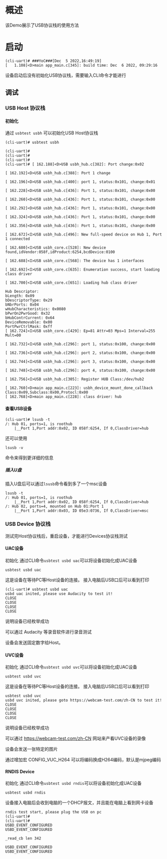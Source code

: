 # 概述
该Demo展示了USB协议栈的使用方法

# 启动

```
(cli-uart)# ###YoC###[Dec  5 2022,16:49:19]
[   1.108]<D>main app_main.c[345]: build time: Dec  6 2022, 09:29:16
```

设备启动后没有初始化USB协议栈，需要输入CLI命令才能进行

## 调试

### USB Host 协议栈

#### 初始化

通过 `usbtest usbh` 可以初始化USB Host协议栈
```
(cli-uart)# usbtest usbh

(cli-uart)# 
(cli-uart)# 
(cli-uart)# 
(cli-uart)# [ 162.188]<D>USB usbh_hub.c[382]: Port change:0x02

[ 162.192]<D>USB usbh_hub.c[388]: Port 1 change

[ 162.196]<D>USB usbh_hub.c[400]: port 1, status:0x101, change:0x01

[ 162.228]<D>USB usbh_hub.c[436]: Port 1, status:0x101, change:0x00

[ 162.260]<D>USB usbh_hub.c[436]: Port 1, status:0x101, change:0x00

[ 162.292]<D>USB usbh_hub.c[436]: Port 1, status:0x101, change:0x00

[ 162.324]<D>USB usbh_hub.c[436]: Port 1, status:0x101, change:0x00

[ 162.356]<D>USB usbh_hub.c[436]: Port 1, status:0x101, change:0x00

[ 162.672]<I>USB usbh_hub.c[496]: New full-speed device on Hub 1, Port 1 connected

[ 162.680]<I>USB usbh_core.c[528]: New device found,idVendor:058f,idProduct:6254,bcdDevice:0100

[ 162.688]<I>USB usbh_core.c[568]: The device has 1 interfaces

[ 162.692]<I>USB usbh_core.c[635]: Enumeration success, start loading class driver

[ 162.700]<I>USB usbh_core.c[651]: Loading hub class driver

Hub Descriptor:
bLength: 0x09             
bDescriptorType: 0x29     
bNbrPorts: 0x04           
wHubCharacteristics: 0x0080 
bPwrOn2PwrGood: 0x32      
bHubContrCurrent: 0x64    
DeviceRemovable: 0x00     
PortPwrCtrlMask: 0xff     
[ 162.724]<I>USB usbh_core.c[429]: Ep=81 Attr=03 Mps=1 Interval=255 Mult=00

[ 162.732]<I>USB usbh_hub.c[296]: port 1, status:0x100, change:0x00

[ 162.736]<I>USB usbh_hub.c[296]: port 2, status:0x100, change:0x00

[ 162.744]<I>USB usbh_hub.c[296]: port 3, status:0x100, change:0x00

[ 162.748]<I>USB usbh_hub.c[296]: port 4, status:0x100, change:0x00

[ 162.756]<I>USB usbh_hub.c[305]: Register HUB Class:/dev/hub2

[ 162.760]<D>main app_main.c[223]: usbh_device_mount_done_callback Class:0x09,Subclass:0x00,Protocl:0x00
[ 162.768]<D>main app_main.c[228]: class driver: hub
```

#### 查看USB设备
```
(cli-uart)# lsusb -t
/: Hub 01, ports=1, is roothub
    |__Port 1,Port addr:0x02, ID 058f:6254, If 0,ClassDriver=hub
```
还可以使用 
```
lsusb -v
```
命令来得到更详细的信息

##### 插入U盘

插入U盘后可以通过`lsusb`命令看到多了一个msc设备

```
lsusb -t
/: Hub 01, ports=1, is roothub
    |__Port 1,Port addr:0x02, ID 058f:6254, If 0,ClassDriver=hub
/: Hub 02, ports=4, mounted on Hub 01:Port 1
    |__Port 1,Port addr:0x03, ID 05e3:0736, If 0,ClassDriver=msc
```


### USB Device 协议栈
测试完Host协议栈后，重启设备，才能进行Devices协议栈测试

#### UAC设备

初始化
通过CLI命令`usbtest usbd uac`可以将设备初始化成UAC设备
```
usbtest usbd uac
```

这是设备在等待PC等Host设备的连接。
接入电脑后USB口后可以看到打印

```
(cli-uart)# usbtest usbd uac
usbd uac inited, please use Audacity to test it!
CLOSE
CLOSE
CLOSE
CLOSE
```
说明设备已经枚举成功

可以通过 Audacity 等录音软件进行录音测试

设备会发送固定数字给Host。

#### UVC设备

初始化
通过CLI命令`usbtest usbd uvc`可以将设备初始化成UAC设备
```
usbtest usbd uvc
```

这是设备在等待PC等Host设备的连接。
接入电脑后USB口后可以看到打印

```
usbtest usbd uvc
usbd uvc inited, please goto https://webcam-test.com/zh-CN to test it!
CLOSE
CLOSE
CLOSE
CLOSE

```
说明设备已经枚举成功

可以通过 https://webcam-test.com/zh-CN 网站来产看UVC设备的录像

设备会发送一张特定的图片

通过增加宏 CONFIG_VUC_H264 可以将编码换成H264编码，默认是mjpeg编码


#### RNDIS Device

初始化
通过CLI命令`usbtest usbd rndis`可以将设备初始化成UAC设备
```
usbtest usbd rndis
```

设备接入电脑后会收到电脑的一个DHCP报文，并且能在电脑上看到网卡设备

```
rndis test start, please plug the USB on pc
(cli-uart)# 
(cli-uart)# 
USBD_EVENT_CONFIGURED
USBD_EVENT_CONFIGURED

_read_cb len 342

USBD_EVENT_CONFIGURED
USBD_EVENT_CONFIGURED
```
